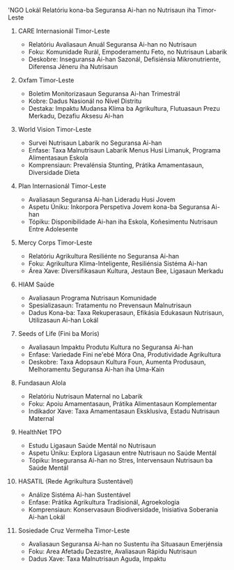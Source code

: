 'NGO Lokál Relatóriu kona-ba Seguransa Ai-han no Nutrisaun iha Timor-Leste

1. CARE Internasionál Timor-Leste
   - Relatóriu Avaliasaun Anuál Seguransa Ai-han no Nutrisaun
   - Foku: Komunidade Rurál, Empoderamentu Feto, no Nutrisaun Labarik
   - Deskobre: Inseguransa Ai-han Sazonál, Defisiénsia Mikronutriente, Diferensa Jéneru iha Nutrisaun

2. Oxfam Timor-Leste
   - Boletim Monitorizasaun Seguransa Ai-han Trimestrál
   - Kobre: Dadus Nasionál no Nível Distritu
   - Destaka: Impaktu Mudansa Klima ba Agrikultura, Flutuasaun Prezu Merkadu, Dezafiu Aksesu Ai-han

3. World Vision Timor-Leste
   - Survei Nutrisaun Labarik no Seguransa Ai-han
   - Enfase: Taxa Malnutrisaun Labarik Menus Husi Limanuk, Programa Alimentasaun Eskola
   - Komprensiaun: Prevalénsia Stunting, Prátika Amamentasaun, Diversidade Dieta

4. Plan Internasionál Timor-Leste
   - Avaliasaun Seguransa Ai-han Lideradu Husi Jovem
   - Aspetu Úniku: Inkorpora Perspetiva Jovem kona-ba Seguransa Ai-han
   - Tópiku: Disponibilidade Ai-han iha Eskola, Koñesimentu Nutrisaun Entre Adolesente

5. Mercy Corps Timor-Leste
   - Relatóriu Agrikultura Resiliénte no Seguransa Ai-han
   - Foku: Agrikultura Klima-Inteligente, Resiliénsia Sistéma Ai-han
   - Área Xave: Diversifikasaun Kultura, Jestaun Bee, Ligasaun Merkadu

6. HIAM Saúde
   - Avaliasaun Programa Nutrisaun Komunidade
   - Spesializasaun: Tratamentu no Prevensaun Malnutrisaun
   - Dadus Kona-ba: Taxa Rekuperasaun, Efikásia Edukasaun Nutrisaun, Utilizasaun Ai-han Lokál

7. Seeds of Life (Fini ba Moris)
   - Avaliasaun Impaktu Produtu Kultura no Seguransa Ai-han
   - Enfase: Variedade Fini ne'ebé Móra Ona, Produtividade Agrikultura
   - Deskobre: Taxa Adopsaun Kultura Foun, Aumenta Produsaun, Melhoramentu Seguransa Ai-han iha Uma-Kain

8. Fundasaun Alola
   - Relatóriu Nutrisaun Maternal no Labarik
   - Foku: Apoiu Amamentasaun, Prátika Alimentasaun Komplementar
   - Indikador Xave: Taxa Amamentasaun Eksklusiva, Estadu Nutrisaun Maternal

9. HealthNet TPO
   - Estudu Ligasaun Saúde Mentál no Nutrisaun
   - Aspetu Úniku: Explora Ligasaun entre Nutrisaun no Saúde Mentál
   - Tópiku: Inseguransa Ai-han no Stres, Intervensaun Nutrisaun ba Saúde Mentál

10. HASATIL (Rede Agrikultura Sustentável)
    - Análize Sistéma Ai-han Sustentável
    - Enfase: Prátika Agrikultura Tradisionál, Agroekologia
    - Komprensiaun: Konservasaun Biodiversidade, Inisiativa Soberania Ai-han Lokál

11. Sosiedade Cruz Vermelha Timor-Leste
    - Avaliasaun Seguransa Ai-han no Sustentu iha Situasaun Emerjénsia
    - Foku: Area Afetadu Dezastre, Avaliasaun Rápidu Nutrisaun
    - Dadus Xave: Taxa Malnutrisaun Aguda, Impaktu